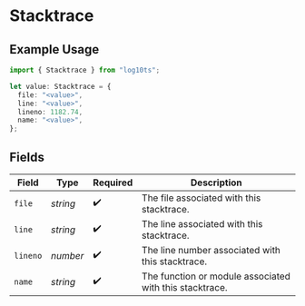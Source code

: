 # Stacktrace

## Example Usage

```typescript
import { Stacktrace } from "log10ts";

let value: Stacktrace = {
  file: "<value>",
  line: "<value>",
  lineno: 1182.74,
  name: "<value>",
};
```

## Fields

| Field                                                   | Type                                                    | Required                                                | Description                                             |
| ------------------------------------------------------- | ------------------------------------------------------- | ------------------------------------------------------- | ------------------------------------------------------- |
| `file`                                                  | *string*                                                | :heavy_check_mark:                                      | The file associated with this stacktrace.               |
| `line`                                                  | *string*                                                | :heavy_check_mark:                                      | The line associated with this stacktrace.               |
| `lineno`                                                | *number*                                                | :heavy_check_mark:                                      | The line number associated with this stacktrace.        |
| `name`                                                  | *string*                                                | :heavy_check_mark:                                      | The function or module associated with this stacktrace. |